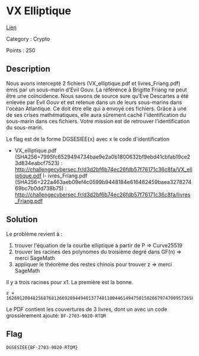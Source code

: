 # VX Elliptique

[Lien](https://ctf.challengecybersec.fr/7a144cdc500b28e80cf760d60aca2ed3/challenge-detail.php?chall=33)

Category : Crypto

Points : 250

## Description

Nous avons intercepté 2 fichiers (VX_elliptique.pdf et livres_Friang.pdf) émis par un sous-marin d'Evil Gouv. La référence à Brigitte Friang ne peut être une coïncidence. Nous savons de source sure qu'Eve Descartes a été enlevée par Evil Gouv et est retenue dans un de leurs sous-marins dans l'océan Atlantique. Ce doit être elle qui a envoyé ces fichiers. Grâce à une de ses crises mathématiques, elle aura sûrement caché l'identification du sous-marin dans ces fichiers. Votre mission est de retrouver l'identification du sous-marin.

Le flag est de la forme DGSESIEE{x} avec x le code d'identification

- VX_elliptique.pdf (SHA256=7995fc6529494734bae9e2a0b1800632bf9ebd41cbfab19ce23d834eabcf7523) : http://challengecybersec.fr/d3d2bf6b74ec26fdb57f76171c36c8fa/VX_elliptique.pdf
l- ivres_Friang.pdf (SHA256=222a463aeb09ef4c0599b9448184e616462459baea327827469bc7b0dd738b75) : http://challengecybersec.fr/d3d2bf6b74ec26fdb57f76171c36c8fa/livres_Friang.pdf

## Solution

Le problème revient à :

1. trouver l'équation de la courbe elliptique à partir de P => Curve25519
2. trouver les racines des polynomes du troisième degré dans GF(n) => merci SageMath
3. appliquer le théorème des restes chinois pour trouver z => merci SageMath

Il y a trois racines pour x1. La première est la bonne.

```
z = 1626912004825687681266928944940137740110044614947501502667974700957265876831665835249437745227202257555252761324145945972681589648893511804029315415851794
```

Le PDF contient les couvertures de 3 livres, dont un avec un code grossièrement ajouté: `BF-2703-9020-RTQM`

## Flag

`DGSESIEE{BF-2703-9020-RTQM}`
